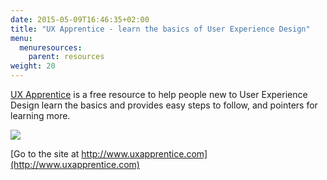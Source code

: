 ```yaml
---
date: 2015-05-09T16:46:35+02:00
title: "UX Apprentice - learn the basics of User Experience Design"
menu:
  menuresources:
    parent: resources
weight: 20
---
```


[UX Apprentice](http://www.uxapprentice.com) is a free resource to help people new to User Experience Design learn the basics and provides easy steps to follow, and pointers for learning more.

[![](https://media.balsamiq.com/img/support/resources/uxapprentice.jpg)](http://www.uxapprentice.com)

[Go to the site at http://www.uxapprentice.com](http://www.uxapprentice.com)

